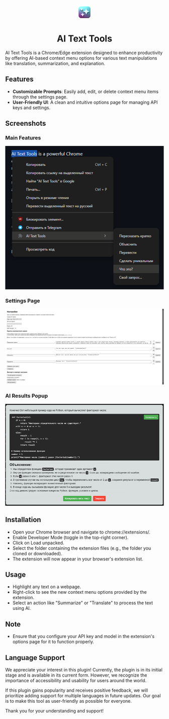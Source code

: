 
<div align="center">
<img src="icon128.png" alt="icon" width="50px"/>
<h1 align="center">AI Text Tools</h1>
</div>

AI Text Tools is a Chrome/Edge extension designed to enhance productivity by offering AI-based context menu options for various text manipulations like translation, summarization, and explanation.

## Features
- **Customizable Prompts**: Easily add, edit, or delete context menu items through the settings page.
- **User-Friendly UI**: A clean and intuitive options page for managing API keys and settings.

## Screenshots
### Main Features
![Main Features](assets/screenshot1.png)
### Settings Page
![Options Page](assets/screenshot2.png)
### AI Results Popup
![AI Results Popup](assets/screenshot3.png)

## Installation
- Open your Chrome browser and navigate to chrome://extensions/.
- Enable Developer Mode (toggle in the top-right corner).
- Click on Load unpacked.
- Select the folder containing the extension files (e.g., the folder you cloned or downloaded).
- The extension will now appear in your browser's extension list.

## Usage
- Highlight any text on a webpage.
- Right-click to see the new context menu options provided by the extension.
- Select an action like "Summarize" or "Translate" to process the text using AI.

## Note
- Ensure that you configure your API key and model in the extension's options page for it to function properly.

## Language Support
We appreciate your interest in this plugin! Currently, the plugin is in its initial stage and is available in its current form. However, we recognize the importance of accessibility and usability for users around the world.

If this plugin gains popularity and receives positive feedback, we will prioritize adding support for multiple languages in future updates. Our goal is to make this tool as user-friendly as possible for everyone.

Thank you for your understanding and support!
